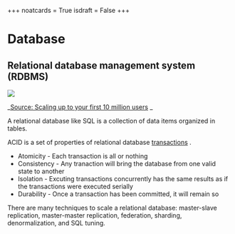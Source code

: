 +++
noatcards = True
isdraft = False
+++


# Database


## Relational database management system (RDBMS) 

![](https://camo.githubusercontent.com/15a7553727e6da98d0de5e9ca3792f6d2b5e92d4/687474703a2f2f692e696d6775722e636f6d2f586b6d3543587a2e706e67) 

_[Source: Scaling up to your first 10 million users](https://www.youtube.com/watch?v=vg5onp8TU6Q) _


A relational database like SQL is a collection of data items organized in tables.

ACID is a set of properties of relational database [transactions](https://en.wikipedia.org/wiki/Database_transaction) .

- Atomicity -  Each transaction is all or nothing
- Consistency - Any tranaction will bring the database from one valid state to another
- Isolation - Excuting transactions concurrently has the same results as if the transactions were executed serially
- Durability - Once a transaction has been committed, it will remain so

There are many techniques to scale a relational database: master-slave replication, master-master replication, federation, sharding, denormalization, and SQL tuning.